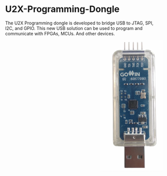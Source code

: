 # U2X-Programming-Dongle

The U2X Programming dongle is developed to bridge USB to JTAG, SPI, I2C, and GPIO. This new USB solution can be used to program and communicate with FPGAs, MCUs. And other devices. 

<img src="pic/USB Dongle Pic.png" align="right" width= "200">
